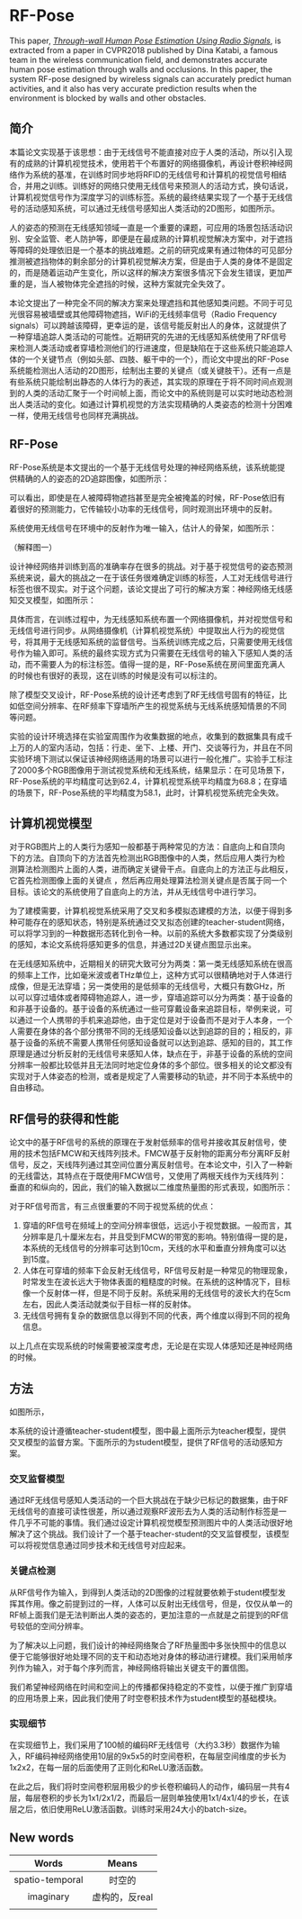# <Badge text="Research" type="tip"/> RF-Pose


This paper, *[Through-wall Human Pose Estimation Using Radio Signals](http://openaccess.thecvf.com/content_cvpr_2018/papers/Zhao_Through-Wall_Human_Pose_CVPR_2018_paper.pdf)*, is extracted from a paper in CVPR2018 published by Dina Katabi, a famous team in the wireless communication field, and demonstrates accurate human pose estimation through walls and occlusions. 
	In this paper, the system RF-pose designed by wireless signals can accurately predict human activities, and it also has very accurate prediction results when the environment is blocked by walls and other obstacles.

<!--more-->

简介
---

本篇论文实现基于该思想：由于无线信号不能直接对应于人类的活动，所以引入现有的成熟的计算机视觉技术，使用若干个布置好的网络摄像机，再设计卷积神经网络作为系统的基准，在训练时同步地将RFID的无线信号和计算机的视觉信号相结合，并用之训练。训练好的网络只使用无线信号来预测人的活动方式，换句话说，计算机视觉信号作为深度学习的训练标签。系统的最终结果实现了一个基于无线信号的活动感知系统，可以通过无线信号感知出人类活动的2D图形，如图所示。

人的姿态的预测在无线感知领域一直是一个重要的课题，可应用的场景包括活动识别、安全监管、老人防护等，即便是在最成熟的计算机视觉解决方案中，对于遮挡等障碍的处理依旧是一个基本的挑战难题。之前的研究成果有通过物体的可见部分推测被遮挡物体的剩余部分的计算机视觉解决方案，但是由于人类的身体不是固定的，而是随着运动产生变化，所以这样的解决方案很多情况下会发生错误，更加严重的是，当人被物体完全遮挡的时候，这种方案就完全失效了。

本论文提出了一种完全不同的解决方案来处理遮挡和其他感知类问题。不同于可见光很容易被墙壁或其他障碍物遮挡，WiFi的无线频率信号（Radio Frequency signals）可以跨越该障碍，更幸运的是，该信号能反射出人的身体，这就提供了一种穿墙追踪人类活动的可能性。近期研究的先进的无线感知系统使用了RF信号来检测人类活动或者穿墙检测他们的行进速度，但是缺陷在于这些系统只能追踪人体的一个关键节点（例如头部、四肢、躯干中的一个），而论文中提出的RF-Pose系统能检测出人活动的2D图形，绘制出主要的关键点（或关键肢干）。还有一点是有些系统只能绘制出静态的人体行为的表述，其实现的原理在于将不同时间点观测到的人类的活动汇聚于一个时间帧上面，而论文中的系统则是可以实时地动态检测出人类活动的变化。如通过计算机视觉的方法实现精确的人类姿态的检测十分困难一样，使用无线信号也同样充满挑战。

## RF-Pose

RF-Pose系统是本文提出的一个基于无线信号处理的神经网络系统，该系统能提供精确的人的姿态的2D追踪图像，如图所示：

可以看出，即使是在人被障碍物遮挡甚至是完全被掩盖的时候，RF-Pose依旧有着很好的预测能力，它传输较小功率的无线信号，同时观测出环境中的反射。

系统使用无线信号在环境中的反射作为唯一输入，估计人的骨架，如图所示：

（解释图一）


设计神经网络并训练到高的准确率存在很多的挑战。对于基于视觉信号的姿态预测系统来说，最大的挑战之一在于该任务很难确定训练的标签，人工对无线信号进行标签也很不现实。对于这个问题，该论文提出了可行的解决方案：神经网络无线感知交叉模型，如图所示：

具体而言，在训练过程中，为无线感知系统布置一个网络摄像机，并对视觉信号和无线信号进行同步。从网络摄像机（计算机视觉系统）中提取出人行为的视觉信号，将其用于无线感知系统的监督信号。当系统训练完成之后，只需要使用无线信号作为输入即可。系统的最终实现方式为只需要在无线信号的输入下感知人类的活动，而不需要人为的标注标签。值得一提的是，RF-Pose系统在房间里面充满人的时候也有很好的表现，这在训练的时候是没有可以标注的。

除了模型交叉设计，RF-Pose系统的设计还考虑到了RF无线信号固有的特征，比如低空间分辨率、在RF频率下穿墙所产生的视觉系统与无线系统感知情景的不同等问题。

实验的设计环境选择在实验室周围作为收集数据的地点，收集到的数据集具有成千上万的人的室内活动，包括：行走、坐下、上楼、开门、交谈等行为，并且在不同实验环境下测试以保证该神经网络适用的场景可以进行一般化推广。实验手工标注了2000多个RGB图像用于测试视觉系统和无线系统，结果显示：在可见场景下，RF-Pose系统的平均精度可达到62.4，计算机视觉系统平均精度为68.8；在穿墙的场景下，RF-Pose系统的平均精度为58.1，此时，计算机视觉系统完全失效。

## 计算机视觉模型

对于RGB图片上的人类行为感知一般都基于两种常见的方法：自底向上和自顶向下的方法。自顶向下的方法首先检测出RGB图像中的人类，然后应用人类行为检测算法检测图片上面的人类，进而确定关键骨干点。自底向上的方法正与此相反，它首先检测图像上面的关键点	，然后再应用处理算法检测关键点是否属于同一个目标。该论文的系统使用了自底向上的方法，并从无线信号中进行学习。

为了建模需要，计算机视觉系统采用了交叉和多模拟态建模的方法，以便于得到多种可能存在的感知状态，特别是系统通过交叉拟态创建的teacher-student网络，可以将学习到的一种数据形态转化到令一种。以前的系统大多数都实现了分类级别的感知，本论文系统将感知更多的信息，并通过2D关键点图显示出来。

在无线感知系统中，近期相关的研究大致可分为两类：第一类无线感知系统在很高的频率上工作，比如毫米波或者THz单位上，这种方式可以很精确地对于人体进行成像，但是无法穿墙；另一类使用的是低频率的无线信号，大概只有数GHz，所以可以穿过墙体或者障碍物追踪人，进一步，穿墙追踪可以分为两类：基于设备的和非基于设备的。基于设备的系统通过一些可穿戴设备来追踪目标，举例来说，可以通过一个人携带的手机来追踪他，由于定位是对于设备而不是对于人本身，一个人需要在身体的各个部分携带不同的无线感知设备以达到追踪的目的；相反的，非基于设备的系统不需要人携带任何感知设备就可以达到追踪、感知的目的，其工作原理是通过分析反射的无线信号来感知人体，缺点在于，非基于设备的系统的空间分辨率一般都比较低并且无法同时地定位身体的多个部位。很多相关的论文都没有实现对于人体姿态的检测，或者是规定了人需要移动的轨迹，并不同于本系统中的自由移动。

## RF信号的获得和性能

论文中的基于RF信号的系统的原理在于发射低频率的信号并接收其反射信号，使用的技术包括FMCW和天线阵列技术。FMCW基于反射物的距离分布分离RF反射信号，反之，天线阵列通过其空间位置分离反射信号。在本论文中，引入了一种新的无线雷达，其特点在于既使用FMCW信号，又使用了两根天线作为天线阵列：垂直的和纵向的，因此，我们的输入数据以二维度热量图的形式表现，如图所示：



对于RF信号而言，有三点很重要的不同于视觉系统的优点：

1. 穿墙的RF信号在频域上的空间分辨率很低，远远小于视觉数据。一般而言，其分辨率是几十厘米左右，并且受到FMCW的带宽的影响。特别值得一提的是，本系统的无线信号的分辨率可达到10cm，天线的水平和垂直分辨角度可以达到15度。
2. 人体在可穿墙的频率下会反射无线信号，RF信号反射是一种常见的物理现象，时常发生在波长远大于物体表面的粗糙度的时候。在系统的这种情况下，目标像一个反射体一样，但是不同于反射。系统采用的无线信号的波长大约在5cm左右，因此人类活动就类似于目标一样的反射体。
3. 无线信号拥有复杂的数据信息以得到不同的代表，两个维度以得到不同的视角信息。

以上几点在实现系统的时候需要被深度考虑，无论是在实现人体感知还是神经网络的时候。

## 方法

如图所示，



本系统的设计遵循teacher-student模型，图中最上面所示为teacher模型，提供交叉模型的监督方案。下面所示的为student模型，提供了RF信号的活动感知方案。

### 交叉监督模型

通过RF无线信号感知人类活动的一个巨大挑战在于缺少已标记的数据集，由于RF无线信号的直接可读性很差，所以通过观察RF波形去为人类的活动制作标签是一件几乎不可能的事情。我们通过设定计算机视觉模型预测图片中的人类活动很好地解决了这个挑战。我们设计了一个基于teacher-student的交叉监督模型，该模型可以将视觉信息通过同步技术和无线信号对应起来。

### 关键点检测

从RF信号作为输入，到得到人类活动的2D图像的过程就要依赖于student模型发挥其作用。像之前提到过的一样，人体可以反射出无线信号，但是，仅仅从单一的RF帧上面我们是无法判断出人类的姿态的，更加注意的一点就是之前提到的RF信号较低的空间分辨率。

为了解决以上问题，我们设计的神经网络聚合了RF热量图中多张快照中的信息以便于它能够很好地处理不同的支干和动态地对身体的移动进行建模。我们采用帧序列作为输入，对于每个序列而言，神经网络将输出关键支干的置信图。

 我们希望神经网络在时间和空间上的传播都保持稳定的不变性，以便于推广到穿墙的应用场景上来，因此我们使用了时空卷积技术作为student模型的基础模块。

### 实现细节

在实现细节上，我们采用了100帧的编码RF无线信号（大约3.3秒）数据作为输入，RF编码神经网络使用10层的9x5x5的时空间卷积，在每层空间维度的步长为1x2x2，在每一层的后面使用了正则化和ReLU激活函数。

在此之后，我们将时空间卷积层用极少的步长卷积编码人的动作，编码层一共有4层，每层卷积的步长为1x1/2x1/2，而最后一层则单独使用1x1/4x1/4的步长，在该层之后，依旧使用ReLU激活函数。训练时采用24大小的batch-size。


## New words

|      Words      |     Means      |
| :-------------: | :------------: |
| spatio-temporal |     时空的     |
|    imaginary    | 虚构的，反real |
|                 |                |

